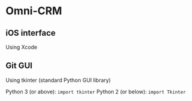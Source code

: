 # Omni-CRM

## iOS interface
Using Xcode

## Git GUI
Using tkinter (standard Python GUI library)

Python 3 (or above): `import tkinter`
Python 2 (or below): `import Tkinter`
